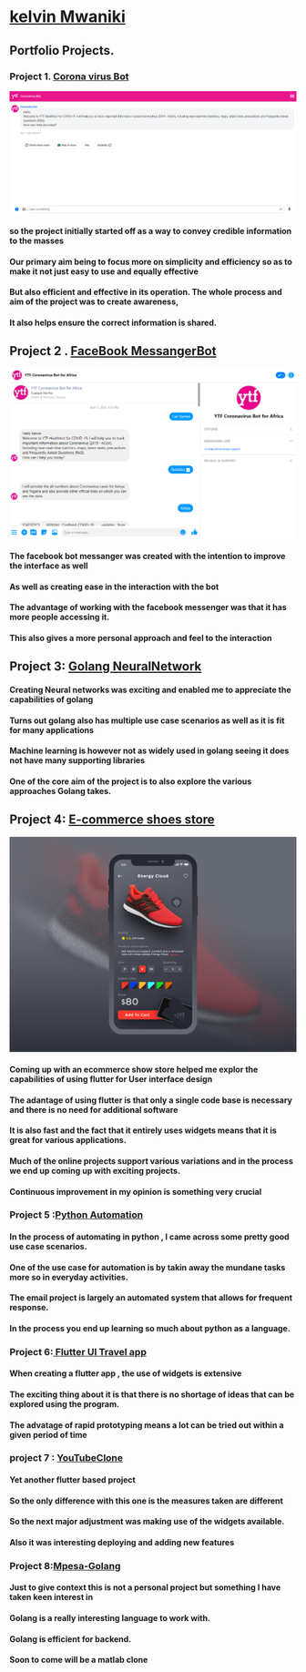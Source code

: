 # [kelvin Mwaniki ](https://kelvin169.github.io/kelvinMwaniki/)
## Portfolio Projects.
### Project 1. [Corona virus Bot ](https://webchat.snatchbot.me/2d7fac783f74a5e528703986d0d2702f01dd35233435a0c67ca9f5282e3b98af)
![](CoronaVirus.png)
#### so the project initially started off as a way to convey credible information to the masses 
#### Our primary aim being to focus more on simplicity and efficiency so as to make it not just easy to use and equally effective 
#### But also efficient and effective  in its operation. The whole process and aim of the project was to create awareness,
#### It also helps ensure the correct information is shared.

## Project 2 . [FaceBook MessangerBot](https://www.messenger.com/t/ytfcoronavirusbot)
![](FBchat.PNG)
#### The facebook bot messanger was created with the intention to improve the interface as well 
#### As well as creating ease in the interaction with the bot
#### The advantage of working with the facebook messenger was that it has more people accessing it.
#### This also gives a more personal approach and feel to the interaction

## Project 3: [Golang NeuralNetwork](https://github.com/kelvin169/Golang-Neuralnet)
#### Creating Neural networks was exciting and enabled me to appreciate the capabilities of golang
#### Turns out golang also has multiple use case scenarios as well as it is fit for many applications 
#### Machine learning is however not as widely used in golang seeing it does not have many supporting libraries
#### One of the core aim of the project is to also explore the various approaches Golang takes.

## Project 4: [E-commerce shoes store](https://github.com/kelvin169/Flutter-Adidas-Shoes-Ecommerce-App-UI)
![](store.jpg)
#### Coming up with an ecommerce show store helped me explor the capabilities of using flutter for User interface design
####  The adantage of using flutter is that only a single code base is necessary and there is no need for additional software 
#### It is also fast and the fact that it entirely uses widgets means that it is great for various applications. 
#### Much of the online projects support various variations and in the process we end up coming up with exciting projects.
#### Continuous improvement in my opinion is something very crucial

### Project 5 :[Python Automation](https://github.com/kelvin169/Python-Automation)
#### In the process of automating in python , I came across some pretty good use case scenarios.
#### One of the use case for automation is by takin away the mundane tasks more so in everyday activities.
#### The email project is largely an automated system that allows for frequent response.
####  In the process you end up learning so much about python as a language.

### Project 6:[ Flutter UI Travel app](https://github.com/kelvin169/flutter_travel_ui)
#### When creating a flutter app , the use of widgets is extensive
#### The exciting thing about it is that there is no shortage of ideas that can be explored using the program. 
#### The advatage of rapid prototyping means a lot can be tried out within a given period of time

### project 7 : [YouTubeClone](https://www.youtube.com/watch?v=aLLwKaxh98M) 
#### Yet another flutter based project 
#### So the only difference with this one is the measures taken are different
#### So the next major adjustment was making use of the widgets available. 
#### Also it was interesting deploying and adding new features

### Project 8:[Mpesa-Golang ](https://github.com/kelvin169/mpesa-api-go)
#### Just to give context this is not a personal project but something I have taken keen interest in 
#### Golang is a really interesting language to work with. 
#### Golang is efficient for backend.
#### Soon to come will be a matlab clone 

